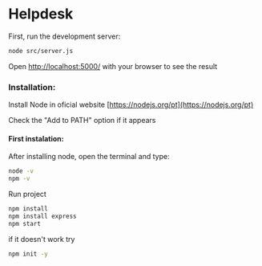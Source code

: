 # Helpdesk

First, run the development server:

```bash
node src/server.js
```

Open [http://localhost:5000/](http://localhost:5000/) with your browser to see the result

### Installation:

Install Node in oficial website [https://nodejs.org/pt](https://nodejs.org/pt)

Check the "Add to PATH" option if it appears

#### First instalation: 

After installing node, open the terminal and type:

```bash
node -v
npm -v
```

Run project

```bash
npm install
npm install express
npm start
```

if it doesn't work try

```bash
npm init -y
```

